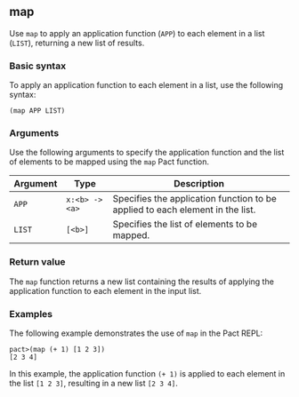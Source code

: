 ## map

Use `map` to apply an application function (`APP`) to each element in a list (`LIST`), returning a new list of results.

### Basic syntax

To apply an application function to each element in a list, use the following syntax:

`(map APP LIST)`

### Arguments

Use the following arguments to specify the application function and the list of elements to be mapped using the `map` Pact function.

| Argument | Type | Description |
| --- | --- | --- |
| `APP` | `x:<b> -> <a>` | Specifies the application function to be applied to each element in the list. |
| `LIST` | `[<b>]` | Specifies the list of elements to be mapped. |

### Return value

The `map` function returns a new list containing the results of applying the application function to each element in the input list.

### Examples

The following example demonstrates the use of `map` in the Pact REPL:

```pact
pact>(map (+ 1) [1 2 3])
[2 3 4]
```

In this example, the application function `(+ 1)` is applied to each element in the list `[1 2 3]`, resulting in a new list `[2 3 4]`.
